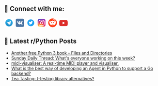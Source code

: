 ## 🔎 Connect with me:
[<img src="https://github.com/bullbesh/bullbesh/blob/main/images/Telegram.png" width="32" height="32" />](https://t.me/bullbesh)
[<img src="https://github.com/bullbesh/bullbesh/blob/main/images/VK.png" width="32" height="32" />](https://vk.com/bullbesh)
[<img src="https://github.com/bullbesh/bullbesh/blob/main/images/Twitter.png" width="32" height="32" />](https://twitter.com/bullbesh1)
[<img src="https://github.com/bullbesh/bullbesh/blob/main/images/Instagram.png" width="32" height="32" />](https://www.instagram.com/bullbesh)
[<img src="https://github.com/bullbesh/bullbesh/blob/main/images/Reddit.png" width="32" height="32" />](https://www.reddit.com/user/bullbesh)
[<img src="https://github.com/bullbesh/bullbesh/blob/main/images/YouTube.png" width="32" height="32" />](https://www.youtube.com/channel/UCtfjRs6uzgq5mfm8S06WTcg)

## 📕 Latest r/Python Posts
<!-- BLOG-POST-LIST:START -->
- [Another free Python 3 book - Files and Directories](https://www.reddit.com/r/Python/comments/1ngy2ha/another_free_python_3_book_files_and_directories/)
- [Sunday Daily Thread: What&#39;s everyone working on this week?](https://www.reddit.com/r/Python/comments/1ngcnn7/sunday_daily_thread_whats_everyone_working_on/)
- [midi-visualiser: A real-time MIDI player and visualiser.](https://www.reddit.com/r/Python/comments/1ng9en6/midivisualiser_a_realtime_midi_player_and/)
- [What is the best way of developing an Agent in Python to support a Go backend?](https://www.reddit.com/r/Python/comments/1ng926f/what_is_the_best_way_of_developing_an_agent_in/)
- [Tea Tasting: t-testing library alternatives?](https://www.reddit.com/r/Python/comments/1ng8qg0/tea_tasting_ttesting_library_alternatives/)
<!-- BLOG-POST-LIST:END -->
